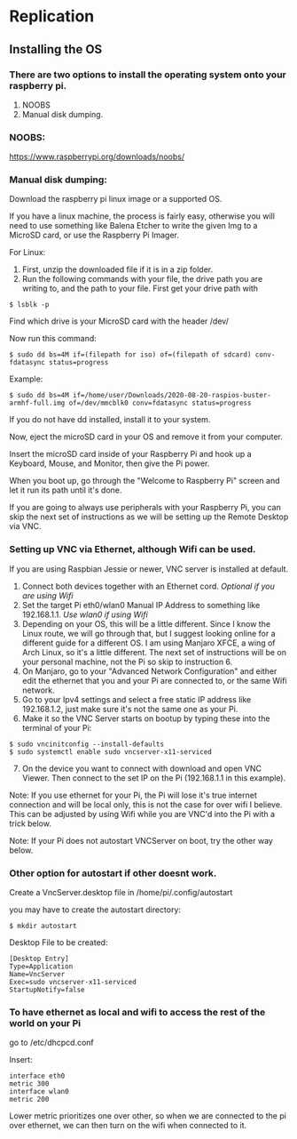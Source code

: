 # Replication

## Installing the OS

### There are two options to install the operating system onto your raspberry pi.
1. NOOBS
2. Manual disk dumping. 

### NOOBS:

https://www.raspberrypi.org/downloads/noobs/

### Manual disk dumping:

Download the raspberry pi linux image or a supported OS.

If you have a linux machine, the process is fairly easy, otherwise you will need to use something like Balena Etcher to write the given Img to a MicroSD card, or 
use the Raspberry Pi Imager.

For Linux:

1.  First, unzip the downloaded file if it is in a zip folder.
2. Run the following commands with your file, the drive path you are writing to, and the path to your file. 
First get your drive path with
```
$ lsblk -p
```
Find which drive is your MicroSD card with the header /dev/

Now run this command: 
```
$ sudo dd bs=4M if=(filepath for iso) of=(filepath of sdcard) conv-fdatasync status=progress
```
Example:
```
$ sudo dd bs=4M if=/home/user/Downloads/2020-08-20-raspios-buster-armhf-full.img of=/dev/mmcblk0 conv=fdatasync status=progress
```
If you do not have dd installed, install it to your system. 

Now, eject the microSD card in your OS and remove it from your computer.

Insert the microSD card inside of your Raspberry Pi and hook up a Keyboard, Mouse, and Monitor, then give the Pi power.

When you boot up, go through the "Welcome to Raspberry Pi" screen and let it run its path until it's done.

If you are going to always use peripherals with your Raspberry Pi, you can skip the next set of instructions as we will be setting up the Remote Desktop via VNC.

### Setting up VNC via Ethernet, although Wifi can be used. 

If you are using Raspbian Jessie or newer, VNC server is installed at default. 
1. Connect both devices together with an Ethernet cord. *Optional if you are using Wifi* 
2. Set the target Pi eth0/wlan0 Manual IP Address to something like 192.168.1.1.  *Use wlan0 if using Wifi*
3. Depending on your OS, this will be a little different. Since I know the Linux route, we will go through that, but I suggest looking online for a different guide for a different OS. I am using Manjaro XFCE, a wing of Arch Linux, so it's a little different. The next set of instructions will be on your personal machine, not the Pi so skip to instruction 6.
4. On Manjaro, go to your "Advanced Network Configuration" and either edit the ethernet that you and your Pi are connected to, or the same Wifi network. 
5. Go to your Ipv4 settings and select a free static IP address like 192.168.1.2, just make sure it's not the same one as your Pi.
6. Make it so the VNC Server starts on bootup by typing these into the terminal of your Pi:
```
$ sudo vncinitconfig --install-defaults
$ sudo systemctl enable sudo vncserver-x11-serviced
```
7. On the device you want to connect with download and open VNC Viewer. Then connect to the set IP on the Pi (192.168.1.1 in this example).

Note: If you use ethernet for your Pi, the Pi will lose it's true internet connection and will be local only, this is not the case for over wifi I believe. 
This can be adjusted by using Wifi while you are VNC'd into the Pi with a trick below. 

Note: If your Pi does not autostart VNCServer on boot, try the other way below.
### Other option for autostart if other doesnt work.

Create a VncServer.desktop file in /home/pi/.config/autostart

you may have to create the autostart directory: 
```
$ mkdir autostart
```
Desktop File to be created:
```
[Desktop Entry]
Type=Application
Name=VncServer
Exec=sudo vncserver-x11-serviced
StartupNotify=false
```
### To have ethernet as local and wifi to access the rest of the world on your Pi
go to /etc/dhcpcd.conf

Insert:
```
interface eth0
metric 300
interface wlan0
metric 200
```
Lower metric prioritizes one over other, so when we are connected to the pi over ethernet, we can then turn on the wifi when connected to it. 

